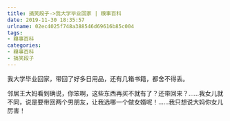```yaml
---
title: 搞笑段子->我大学毕业回家 | 糗事百科
date: 2019-11-30 18:35:57
urlname: 02ec4025f748a388546d69616b85c004
tags: 
- 糗事百科
categories:
- 糗事百科
- 搞笑段子
---
```

我大学毕业回家，带回了好多日用品，还有几箱书籍，都舍不得丢。

邻居王大妈看到确说，你笨啊，这些东西再买不就有了？还带回来？……我女儿就不同，说是要带回两个男朋友，让我选哪一个做女婿呢！……我只想说大妈你女儿厉害！


